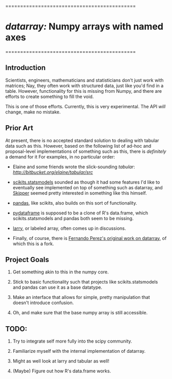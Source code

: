 ============================================
# *datarray:* Numpy arrays with named axes #
============================================

## Introduction

Scientists, engineers, mathematicians and statisticians don't just work with matrices; Nay, they often work with structured data, just like you'd find in a table. However, functionality for this is missing from Numpy, and there are efforts to create something to fill the void.

This is one of those efforts. Currently, this is very experimental. The API *will* change, make no mistake.

## Prior Art

At present, there is no accepted standard solution to dealing with tabular data such as this. However, based on the following list of ad-hoc and proposal-level implementations of something such as this, there is *definitely* a demand for it For examples, in no particular order:

* Elaine and some friends wrote the slick-sounding *tabular*: *http://bitbucket.org/elaine/tabular/src*

* [scikits.statsmodels](http://scikits.appspot.com/statsmodels) sounded as though it had some features I'd like to eventually see implemented on top of something such as datarray, and [Skipper](http://scipystats.blogspot.com/) seemed pretty interested in something like this himself.

* [pandas](http://pandas.sourceforge.net/), like scikits, also builds on this sort of functionality.

* [pydataframe](http://code.google.com/p/pydataframe/) is supposed to be a clone of R's data.frame, which scikits.statsmodels and pandas both seem to be missing.

* [larry](http://github.com/kwgoodman/la), or labeled array, often comes up in discussions.

* Finally, of course, there is [Fernando Perez's original work on datarray](http://www.github.com/fperez/datarray), of which this is a fork.

## Project Goals

1. Get something akin to this in the numpy core.

2. Stick to basic functionality such that projects like scikits.statsmodels and pandas can use it as a base datatype.

3. Make an interface that allows for simple, pretty manipulation that doesn't introduce confusion.

4. Oh, and make sure that the base numpy array is still accessible.

## TODO:

1. Try to integrate self more fully into the scipy community.

2. Familiarize myself with the internal implementation of datarray.

3. Might as well look at larry and tabular as well!

4. (Maybe) Figure out how R's data.frame works.

